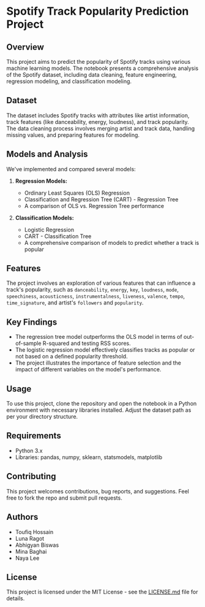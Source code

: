 # Spotify Track Popularity Prediction Project

## Overview
This project aims to predict the popularity of Spotify tracks using various machine learning models. The notebook presents a comprehensive analysis of the Spotify dataset, including data cleaning, feature engineering, regression modeling, and classification modeling.

## Dataset
The dataset includes Spotify tracks with attributes like artist information, track features (like danceability, energy, loudness), and track popularity. The data cleaning process involves merging artist and track data, handling missing values, and preparing features for modeling.

## Models and Analysis
We've implemented and compared several models:

1. **Regression Models:**
   - Ordinary Least Squares (OLS) Regression
   - Classification and Regression Tree (CART) - Regression Tree
   - A comparison of OLS vs. Regression Tree performance

2. **Classification Models:**
   - Logistic Regression
   - CART - Classification Tree
   - A comprehensive comparison of models to predict whether a track is popular

## Features
The project involves an exploration of various features that can influence a track's popularity, such as `danceability`, `energy`, `key`, `loudness`, `mode`, `speechiness`, `acousticness`, `instrumentalness`, `liveness`, `valence`, `tempo`, `time_signature`, and artist's `followers` and `popularity`.

## Key Findings
- The regression tree model outperforms the OLS model in terms of out-of-sample R-squared and testing RSS scores.
- The logistic regression model effectively classifies tracks as popular or not based on a defined popularity threshold.
- The project illustrates the importance of feature selection and the impact of different variables on the model's performance.

## Usage
To use this project, clone the repository and open the notebook in a Python environment with necessary libraries installed. Adjust the dataset path as per your directory structure.

## Requirements
- Python 3.x
- Libraries: pandas, numpy, sklearn, statsmodels, matplotlib

## Contributing
This project welcomes contributions, bug reports, and suggestions. Feel free to fork the repo and submit pull requests.

## Authors
- Toufiq Hossain
- Luna Ragot
- Abhigyan Biswas
- Mina Baghai
- Naya Lee

## License
This project is licensed under the MIT License - see the [LICENSE.md](LICENSE.md) file for details.
